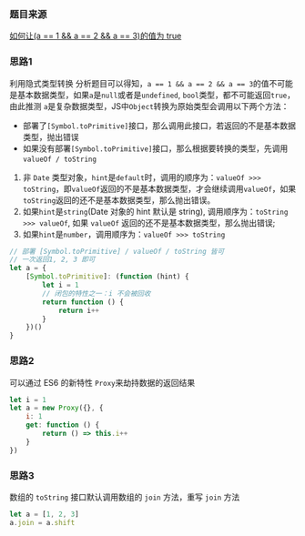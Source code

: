 ### 题目来源
[如何让(a == 1 && a == 2 && a == 3)的值为 true](https://juejin.im/post/5d124a12f265da1b9163a28d#heading-14)

### 思路1
利用隐式类型转换
分析题目可以得知，`a == 1 && a == 2 && a == 3`的值不可能是基本数据类型，如果`a`是`null`或者是`undefined`, `bool`类型，都不可能返回`true`，由此推测 `a`是复杂数据类型，JS中`Object`转换为原始类型会调用以下两个方法：
+ 部署了`[Symbol.toPrimitive]`接口，那么调用此接口，若返回的不是基本数据类型，抛出错误
+ 如果没有部署`[Symbol.toPrimitive]`接口，那么根据要转换的类型，先调用`valueOf / toString`
1. 非 `Date` 类型对象，`hint`是`default`时，调用的顺序为：`valueOf >>> toString`，即`valueOf`返回的不是基本数据类型，才会继续调用`valueOf`，如果`toString`返回的还不是基本数据类型，那么抛出错误。
2. 如果`hint`是`string`(Date 对象的 hint 默认是 string), 调用顺序为：`toString >>> valueOf`, 如果 `valueOf` 返回的还不是基本数据类型，那么抛出错误;
3. 如果`hint`是`number`，调用顺序为：`valueOf >>> toString`
```js
// 部署 [Symbol.toPrimitive] / valueOf / toString 皆可
// 一次返回1, 2, 3 即可
let a = {
    [Symbol.toPrimitive]: (function (hint) {
        let i = 1
        // 闭包的特性之一：i 不会被回收
        return function () {
            return i++
        }
    })()
}
```

### 思路2
可以通过 ES6 的新特性 `Proxy`来劫持数据的返回结果
```js
let i = 1
let a = new Proxy({}, {
    i: 1
    get: function () {
        return () => this.i++
    }
})
```


### 思路3
数组的 `toString` 接口默认调用数组的 `join` 方法，重写 `join` 方法
```js
let a = [1, 2, 3]
a.join = a.shift
```